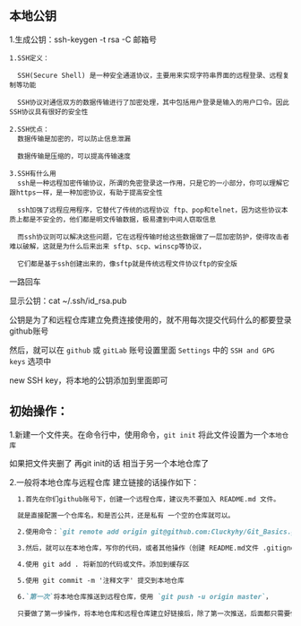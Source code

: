 ## 本地公钥

  1.生成公钥：ssh-keygen -t rsa -C 邮箱号
```
1.SSH定义：

  SSH(Secure Shell) 是一种安全通道协议，主要用来实现字符串界面的远程登录、远程复制等功能

  SSH协议对通信双方的数据传输进行了加密处理，其中包括用户登录是输入的用户口令。因此SSH协议具有很好的安全性

2.SSH优点：
  数据传输是加密的，可以防止信息泄漏

  数据传输是压缩的，可以提高传输速度

3.SSH有什么用
  ssh是一种远程加密传输协议，所谓的免密登录这一作用，只是它的一小部分，你可以理解它跟https一样，是一种加密协议，有助于提高安全性

  ssh加强了远程应用程序，它替代了传统的远程协议 ftp、pop和telnet，因为这些协议本质上都是不安全的，他们都是明文传输数据，极易遭到中间人窃取信息

  而ssh协议则可以解决这些问题，它在远程传输时给这些数据做了一层加密防护，使得攻击者难以破解，这就是为什么后来出来 sftp、scp、winscp等协议，

  它们都是基于ssh创建出来的，像sftp就是传统远程文件协议ftp的安全版
```

  一路回车

  显示公钥：cat ~/.ssh/id_rsa.pub

  公钥是为了和远程仓库建立免费连接使用的，就不用每次提交代码什么的都要登录github账号

  然后，就可以在 `github` 或 `gitLab` 账号设置里面 `Settings` 中的 `SSH and GPG keys` 选项中

  new SSH key，将本地的公钥添加到里面即可

## 初始操作：
  
  1.新建一个文件夹。在命令行中，使用命令，`git init` 将此文件设置为一个`本地仓库`

  如果把文件夹删了 再git init的话 相当于另一个本地仓库了

  2.一般将本地仓库与远程仓库 建立链接的话操作如下：

```markdown
  1.首先在你们github账号下，创建一个远程仓库，建议先不要加入 README.md 文件。
  
  就是直接配置一个仓库名，和是否公共，还是私有 一个空的仓库就可以。

  2.使用命令：`git remote add origin git@github.com:Cluckyhy/Git_Basics.git`

  3.然后，就可以在本地仓库，写你的代码，或者其他操作（创建 README.md文件 .gitignore文件）

  4.使用 git add . 将新加的代码或文件。添加到缓存区

  5.使用 git commit -m '注释文字' 提交到本地仓库

  6.`第一次`将本地仓库推送到远程仓库，使用 `git push -u origin master`，
  
  只要做了第一步操作，将本地仓库和远程仓库建立好链接后，除了第一次推送，后面都只需要使用使用 `git push` 就可以了

```